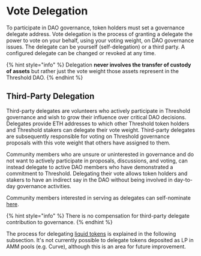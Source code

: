 # Vote Delegation

To participate in DAO governance, token holders must set a governance delegate address. Vote delegation is the process of granting a delegate the power to vote on your behalf, using your voting weight, on DAO governance issues. The delegate can be yourself (self-delegation) or a third party. A configured delegate can be changed or revoked at any time.

{% hint style="info" %}
Delegation **never involves the transfer of custody of assets** but rather just the vote weight those assets represent in the Threshold DAO.&#x20;
{% endhint %}

## Third-Party Delegation

Third-party delegates are volunteers who actively participate in Threshold governance and wish to grow their influence over critical DAO decisions. Delegates provide ETH addresses to which other Threshold token holders and Threshold stakers can delegate their vote weight. Third-party delegates are subsequently responsible for voting on Threshold governance proposals with this vote weight that others have assigned to them.

Community members who are unsure or uninterested in governance and do not want to actively participate in proposals, discussions, and voting, can instead delegate to active DAO members who have demonstrated a commitment to Threshold. Delegating their vote allows token holders and stakers to have an indirect say in the DAO without being involved in day-to-day governance activities.

Community members interested in serving as delegates can self-nominate [here](https://forum.threshold.network/t/threshold-dao-delegates/325).

{% hint style="info" %}
There is no compensation for third-party delegate contribution to governance.
{% endhint %}

The process for delegating [liquid tokens](token-weight-delegation.md) is explained in the following subsection. It's not currently possible to delegate tokens deposited as LP in AMM pools (e.g. Curve), although this is an area for future improvement.
